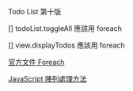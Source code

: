 Todo List 第十版

[] todoList.toggleAll 應該用 foreach

[] view.displayTodos 應該用 foreach

[官方文件 Foreach](https://developer.mozilla.org/zh-TW/docs/Web/JavaScript/Reference/Global_Objects/Array/forEach)

[JavaScript 陣列處理方法](https://wcc723.github.io/javascript/2017/06/29/es6-native-array/)
